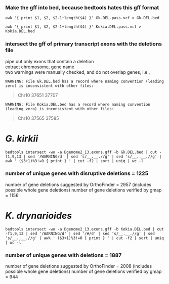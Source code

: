 
### Make the gff into bed, because bedtools hates this gff format
`awk '{ print $1, $2, $2-1+length($4) }' Gk.DEL.pass.vcf > Gk.DEL.bed` 

`awk '{ print $1, $2, $2-1+length($4) }' Kokia.DEL.pass.vcf > Kokia.DEL.bed`


### intersect the gff of primary transcript exons with the deletions file  
pipe out only exons that contain a deletion  
extract chromosome, gene name  
two warnings were manually checked, and do not overlap genes, i.e.,  

`WARNING: File Gk.DEL.bed has a record where naming convention (leading zero) is inconsistent with other files:  `
> Chr10   37651   37707


`WARNING: File Kokia.DEL.bed has a record where naming convention (leading zero) is inconsistent with other files:  `
> Chr10   37565   37585


# _G. kirkii_

`bedtools intersect -wo -a Dgenome2_13.exons.gff -b Gk.DEL.bed | cut -f1,9,13 | sed '/WARNING/d' | sed 's/__.__.//g' | sed 's/__..__.//g' | awk ' ($3+1)%3!=0 { print } ' | cut -f2 | sort | uniq | wc -l`

### number of unique genes with disruptive deletions = 1225
number of gene deletions suggested by OrthoFinder = 2957 (includes possible whole gene deletions)
number of gene deletions verified by gmap = 1156


# _K. drynarioides_

`bedtools intersect -wo -a Dgenome2_13.exons.gff -b Kokia.DEL.bed | cut -f1,9,13 | sed '/WARNING/d' | sed '/#/d' | sed 's/__.__.//g' | sed 's/__..__.//g' | awk ' ($3+1)%3!=0 { print } ' | cut -f2 | sort | uniq | wc -l`

### number of unique genes with deletions = 1887
number of gene deletions suggested by OrthoFinder = 2008 (includes possible whole gene deletions)
number of gene deletions verified by gmap = 944
